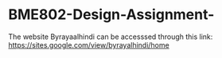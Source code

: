 # BME802-Design-Assignment-
The website Byrayaalhindi can be accesssed through this link: 
https://sites.google.com/view/byrayalhindi/home 

